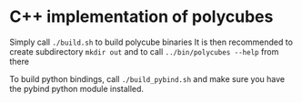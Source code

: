 # C++ implementation of polycubes

Simply call `./build.sh` to build polycube binaries
It is then recommended to create subdirectory `mkdir out` and to call `../bin/polycubes --help` from there

To build python bindings, call `./build_pybind.sh` and make sure you have the pybind python module installed.

